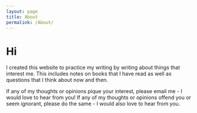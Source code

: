 ```yaml
---
layout: page
title: About
permalink: /About/
---
```


<h1>Hi</h1>

I created this website to practice my writing by writing about things that interest me. This includes notes on books that I have read as well as questions that I think about now and then.

If any of my thoughts or opinions pique your interest, please email me - I would love to hear from you! If any of my thoughts or opinions offend you or seem ignorant, please do the same - I would also love to hear from you.

<!-- This is the base Jekyll theme. You can find out more info about customizing your Jekyll theme, as well as basic Jekyll usage documentation at [jekyllrb.com](https://jekyllrb.com/)

You can find the source code for Minima at GitHub:
[jekyll][jekyll-organization] /
[minima](https://github.com/jekyll/minima)

You can find the source code for Jekyll at GitHub:
[jekyll][jekyll-organization] /
[jekyll](https://github.com/jekyll/jekyll)


[jekyll-organization]: https://github.com/jekyll -->
